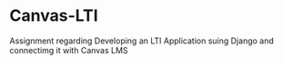 # Canvas-LTI

Assignment regarding Developing an LTI Application suing Django and connectimg it with Canvas LMS
